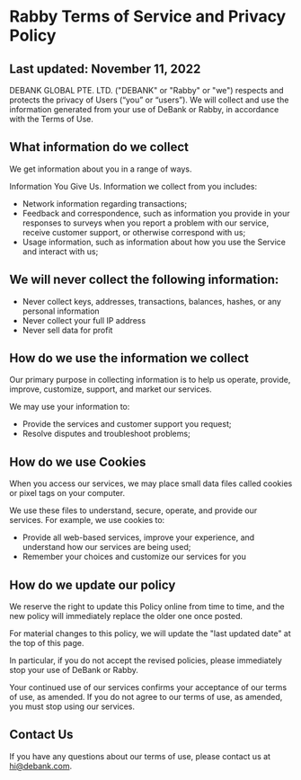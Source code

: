 # Rabby Terms of Service and Privacy Policy
## Last updated: November 11, 2022
DEBANK GLOBAL PTE. LTD. ("DEBANK" or "Rabby" or "we") respects and protects the privacy of Users (“you” or “users”). We will collect and use the information generated from your use of DeBank or Rabby, in accordance with the Terms of Use.

## What information do we collect
We get information about you in a range of ways.

Information You Give Us. Information we collect from you includes:
- Network information regarding transactions;
- Feedback and correspondence, such as information you provide in your responses to surveys when you report a problem with our service, receive customer support, or otherwise correspond with us;
- Usage information, such as information about how you use the Service and interact with us;

## We will never collect the following information:
- Never collect keys, addresses, transactions, balances, hashes, or any personal information
- Never collect your full IP address
- Never sell data for profit

## How do we use the information we collect
Our primary purpose in collecting information is to help us operate, provide, improve, customize, support, and market our services.

We may use your information to:
- Provide the services and customer support you request;
- Resolve disputes and troubleshoot problems;

## How do we use Cookies
When you access our services, we may place small data files called cookies or pixel tags on your computer.

We use these files to understand, secure, operate, and provide our services. For example, we use cookies to:
- Provide all web-based services, improve your experience, and understand how our services are being used;
- Remember your choices and customize our services for you

## How do we update our policy
We reserve the right to update this Policy online from time to time, and the new policy will immediately replace the older one once posted.

For material changes to this policy, we will update the "last updated date" at the top of this page.

In particular, if you do not accept the revised policies, please immediately stop your use of DeBank or Rabby.

Your continued use of our services confirms your acceptance of our terms of use, as amended. If you do not agree to our terms of use, as amended, you must stop using our services. 

## Contact Us
If you have any questions about our terms of use, please contact us at hi@debank.com.